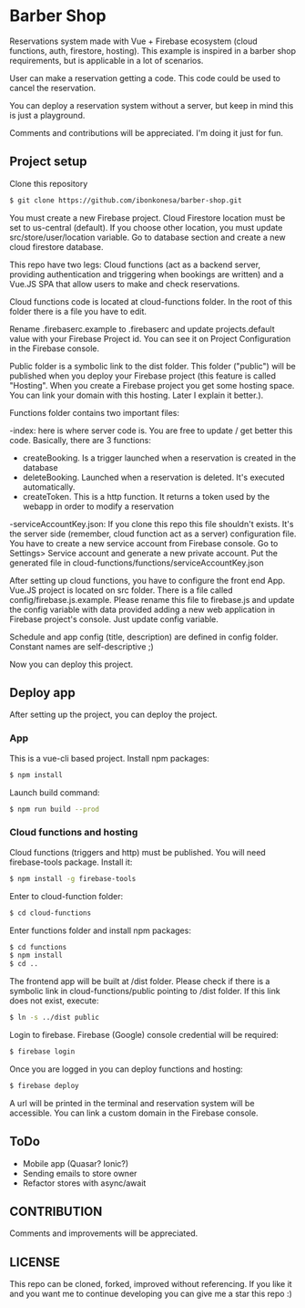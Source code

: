 # Barber Shop

Reservations system made with Vue + Firebase ecosystem (cloud functions, auth, firestore, hosting). This example is inspired in a barber shop requirements, but is applicable in a lot of scenarios. 

User can make a reservation getting a code. This code could be used to cancel the reservation.

You can deploy a reservation system without a server, but keep in mind this is just a playground.

Comments and contributions will be appreciated. I'm doing it just for fun.

## Project setup

Clone this repository

```sh
$ git clone https://github.com/ibonkonesa/barber-shop.git
```

You must create a new Firebase project. Cloud Firestore location must be set to us-central (default). If you choose other location, you must update src/store/user/location variable. Go to database section and create a new cloud firestore database. 


This repo have two legs: Cloud functions (act as a backend server, providing authentication and triggering when bookings are written) and a Vue.JS SPA that allow users to make and check reservations.

Cloud functions code is located at cloud-functions folder. In the root of this folder there is a file you have to edit. 

Rename .firebaserc.example to .firebaserc and update projects.default value with your Firebase Project id. You can see it on Project Configuration in the Firebase console.

Public folder is a symbolic link to the dist folder. This folder ("public") will be published when you deploy your Firebase project (this feature is called "Hosting". When you create a Firebase project you get some hosting space. You can link your domain with this hosting. Later I explain it better.).

Functions folder contains two important files:

-index: here is where server code is. You are free to update / get better this code. Basically, there are 3 functions:

  * createBooking. Is a trigger launched when a reservation is created in the database
  * deleteBooking. Launched when a reservation is deleted. It's executed automatically.
  * createToken. This is a http function. It returns a token used by the webapp in order to modify a reservation
  
-serviceAccountKey.json: If you clone this repo this file shouldn't exists. It's the server side (remember, cloud function act as a server) configuration file. 
You have to create a new service account from Firebase console. Go to Settings> Service account and generate a new private account. Put the generated file in cloud-functions/functions/serviceAccountKey.json

After setting up cloud functions, you have to configure the front end App. Vue.JS project is located on src folder. There is a file called config/firebase.js.example. Please rename this file to firebase.js and update the config variable with data provided adding a new web application in Firebase project's console. Just update config variable. 

Schedule and app config (title, description) are defined in config folder. Constant names are self-descriptive ;)

Now you can deploy this project.

## Deploy app

After setting up the project, you can deploy the project. 

### App

This is a vue-cli based project. Install npm packages:

```sh
$ npm install
```

Launch build command:

```sh
$ npm run build --prod
```



### Cloud functions and hosting

Cloud functions (triggers and http) must be published. You will need firebase-tools package. Install it:

```sh
$ npm install -g firebase-tools
```

Enter to cloud-function folder:

```sh
$ cd cloud-functions
```


Enter functions folder and install npm packages:

```sh
$ cd functions
$ npm install
$ cd ..
```

The frontend app will be built at /dist folder. Please check if there is a symbolic link in cloud-functions/public pointing to /dist folder. If this link does not exist, execute:

```sh
$ ln -s ../dist public
```


Login to firebase. Firebase (Google) console credential will be required:

```sh
$ firebase login
```

Once you are logged in you can deploy functions and hosting:

```sh
$ firebase deploy 
```

A url will be printed in the terminal and reservation system will be accessible. You can link a custom domain in the Firebase console.

## ToDo

- Mobile app (Quasar? Ionic?)
- Sending emails to store owner
- Refactor stores with async/await

   
## CONTRIBUTION

Comments and improvements will be appreciated.

## LICENSE

This repo can be cloned, forked, improved without referencing. If you like it and you want me to continue developing you can give me a star this repo :)
